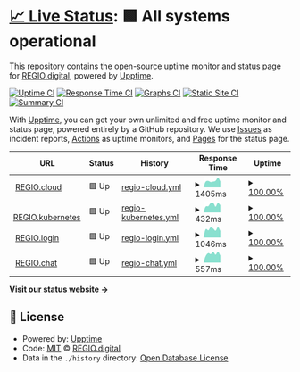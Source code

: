 # [📈 Live Status](https://status.regio.digital): <!--live status--> **🟩 All systems operational**

This repository contains the open-source uptime monitor and status page for [REGIO.digital](https://regio.digital), powered by [Upptime](https://github.com/upptime/upptime).

[![Uptime CI](https://github.com/regiocloud/uptime/workflows/Uptime%20CI/badge.svg)](https://github.com/regiocloud/uptime/actions?query=workflow%3A%22Uptime+CI%22)
[![Response Time CI](https://github.com/regiocloud/uptime/workflows/Response%20Time%20CI/badge.svg)](https://github.com/regiocloud/uptime/actions?query=workflow%3A%22Response+Time+CI%22)
[![Graphs CI](https://github.com/regiocloud/uptime/workflows/Graphs%20CI/badge.svg)](https://github.com/regiocloud/uptime/actions?query=workflow%3A%22Graphs+CI%22)
[![Static Site CI](https://github.com/regiocloud/uptime/workflows/Static%20Site%20CI/badge.svg)](https://github.com/regiocloud/uptime/actions?query=workflow%3A%22Static+Site+CI%22)
[![Summary CI](https://github.com/regiocloud/uptime/workflows/Summary%20CI/badge.svg)](https://github.com/regiocloud/uptime/actions?query=workflow%3A%22Summary+CI%22)

With [Upptime](https://upptime.js.org), you can get your own unlimited and free uptime monitor and status page, powered entirely by a GitHub repository. We use [Issues](https://github.com/regiocloud/uptime/issues) as incident reports, [Actions](https://github.com/regiocloud/uptime/actions) as uptime monitors, and [Pages](https://status.regio.digital) for the status page.

<!--start: status pages-->
<!-- This summary is generated by Upptime (https://github.com/upptime/upptime) -->
<!-- Do not edit this manually, your changes will be overwritten -->
<!-- prettier-ignore -->
| URL | Status | History | Response Time | Uptime |
| --- | ------ | ------- | ------------- | ------ |
| <img alt="" src="https://icons.duckduckgo.com/ip3/a.regiocloud.tech.ico" height="13"> [REGIO.cloud](https://a.regiocloud.tech) | 🟩 Up | [regio-cloud.yml](https://github.com/regiocloud/status/commits/HEAD/history/regio-cloud.yml) | <details><summary><img alt="Response time graph" src="./graphs/regio-cloud/response-time-week.png" height="20"> 1405ms</summary><br><a href="https://status.regio.digital/history/regio-cloud"><img alt="Response time 1149" src="https://img.shields.io/endpoint?url=https%3A%2F%2Fraw.githubusercontent.com%2Fregiocloud%2Fstatus%2FHEAD%2Fapi%2Fregio-cloud%2Fresponse-time.json"></a><br><a href="https://status.regio.digital/history/regio-cloud"><img alt="24-hour response time 1171" src="https://img.shields.io/endpoint?url=https%3A%2F%2Fraw.githubusercontent.com%2Fregiocloud%2Fstatus%2FHEAD%2Fapi%2Fregio-cloud%2Fresponse-time-day.json"></a><br><a href="https://status.regio.digital/history/regio-cloud"><img alt="7-day response time 1405" src="https://img.shields.io/endpoint?url=https%3A%2F%2Fraw.githubusercontent.com%2Fregiocloud%2Fstatus%2FHEAD%2Fapi%2Fregio-cloud%2Fresponse-time-week.json"></a><br><a href="https://status.regio.digital/history/regio-cloud"><img alt="30-day response time 1308" src="https://img.shields.io/endpoint?url=https%3A%2F%2Fraw.githubusercontent.com%2Fregiocloud%2Fstatus%2FHEAD%2Fapi%2Fregio-cloud%2Fresponse-time-month.json"></a><br><a href="https://status.regio.digital/history/regio-cloud"><img alt="1-year response time 1149" src="https://img.shields.io/endpoint?url=https%3A%2F%2Fraw.githubusercontent.com%2Fregiocloud%2Fstatus%2FHEAD%2Fapi%2Fregio-cloud%2Fresponse-time-year.json"></a></details> | <details><summary><a href="https://status.regio.digital/history/regio-cloud">100.00%</a></summary><a href="https://status.regio.digital/history/regio-cloud"><img alt="All-time uptime 99.78%" src="https://img.shields.io/endpoint?url=https%3A%2F%2Fraw.githubusercontent.com%2Fregiocloud%2Fstatus%2FHEAD%2Fapi%2Fregio-cloud%2Fuptime.json"></a><br><a href="https://status.regio.digital/history/regio-cloud"><img alt="24-hour uptime 100.00%" src="https://img.shields.io/endpoint?url=https%3A%2F%2Fraw.githubusercontent.com%2Fregiocloud%2Fstatus%2FHEAD%2Fapi%2Fregio-cloud%2Fuptime-day.json"></a><br><a href="https://status.regio.digital/history/regio-cloud"><img alt="7-day uptime 100.00%" src="https://img.shields.io/endpoint?url=https%3A%2F%2Fraw.githubusercontent.com%2Fregiocloud%2Fstatus%2FHEAD%2Fapi%2Fregio-cloud%2Fuptime-week.json"></a><br><a href="https://status.regio.digital/history/regio-cloud"><img alt="30-day uptime 100.00%" src="https://img.shields.io/endpoint?url=https%3A%2F%2Fraw.githubusercontent.com%2Fregiocloud%2Fstatus%2FHEAD%2Fapi%2Fregio-cloud%2Fuptime-month.json"></a><br><a href="https://status.regio.digital/history/regio-cloud"><img alt="1-year uptime 99.78%" src="https://img.shields.io/endpoint?url=https%3A%2F%2Fraw.githubusercontent.com%2Fregiocloud%2Fstatus%2FHEAD%2Fapi%2Fregio-cloud%2Fuptime-year.json"></a></details>
| <img alt="" src="https://icons.duckduckgo.com/ip3/dashboard.okeanos.tech.ico" height="13"> [REGIO.kubernetes](https://dashboard.okeanos.tech) | 🟩 Up | [regio-kubernetes.yml](https://github.com/regiocloud/status/commits/HEAD/history/regio-kubernetes.yml) | <details><summary><img alt="Response time graph" src="./graphs/regio-kubernetes/response-time-week.png" height="20"> 432ms</summary><br><a href="https://status.regio.digital/history/regio-kubernetes"><img alt="Response time 415" src="https://img.shields.io/endpoint?url=https%3A%2F%2Fraw.githubusercontent.com%2Fregiocloud%2Fstatus%2FHEAD%2Fapi%2Fregio-kubernetes%2Fresponse-time.json"></a><br><a href="https://status.regio.digital/history/regio-kubernetes"><img alt="24-hour response time 505" src="https://img.shields.io/endpoint?url=https%3A%2F%2Fraw.githubusercontent.com%2Fregiocloud%2Fstatus%2FHEAD%2Fapi%2Fregio-kubernetes%2Fresponse-time-day.json"></a><br><a href="https://status.regio.digital/history/regio-kubernetes"><img alt="7-day response time 432" src="https://img.shields.io/endpoint?url=https%3A%2F%2Fraw.githubusercontent.com%2Fregiocloud%2Fstatus%2FHEAD%2Fapi%2Fregio-kubernetes%2Fresponse-time-week.json"></a><br><a href="https://status.regio.digital/history/regio-kubernetes"><img alt="30-day response time 393" src="https://img.shields.io/endpoint?url=https%3A%2F%2Fraw.githubusercontent.com%2Fregiocloud%2Fstatus%2FHEAD%2Fapi%2Fregio-kubernetes%2Fresponse-time-month.json"></a><br><a href="https://status.regio.digital/history/regio-kubernetes"><img alt="1-year response time 415" src="https://img.shields.io/endpoint?url=https%3A%2F%2Fraw.githubusercontent.com%2Fregiocloud%2Fstatus%2FHEAD%2Fapi%2Fregio-kubernetes%2Fresponse-time-year.json"></a></details> | <details><summary><a href="https://status.regio.digital/history/regio-kubernetes">100.00%</a></summary><a href="https://status.regio.digital/history/regio-kubernetes"><img alt="All-time uptime 99.73%" src="https://img.shields.io/endpoint?url=https%3A%2F%2Fraw.githubusercontent.com%2Fregiocloud%2Fstatus%2FHEAD%2Fapi%2Fregio-kubernetes%2Fuptime.json"></a><br><a href="https://status.regio.digital/history/regio-kubernetes"><img alt="24-hour uptime 100.00%" src="https://img.shields.io/endpoint?url=https%3A%2F%2Fraw.githubusercontent.com%2Fregiocloud%2Fstatus%2FHEAD%2Fapi%2Fregio-kubernetes%2Fuptime-day.json"></a><br><a href="https://status.regio.digital/history/regio-kubernetes"><img alt="7-day uptime 100.00%" src="https://img.shields.io/endpoint?url=https%3A%2F%2Fraw.githubusercontent.com%2Fregiocloud%2Fstatus%2FHEAD%2Fapi%2Fregio-kubernetes%2Fuptime-week.json"></a><br><a href="https://status.regio.digital/history/regio-kubernetes"><img alt="30-day uptime 100.00%" src="https://img.shields.io/endpoint?url=https%3A%2F%2Fraw.githubusercontent.com%2Fregiocloud%2Fstatus%2FHEAD%2Fapi%2Fregio-kubernetes%2Fuptime-month.json"></a><br><a href="https://status.regio.digital/history/regio-kubernetes"><img alt="1-year uptime 99.73%" src="https://img.shields.io/endpoint?url=https%3A%2F%2Fraw.githubusercontent.com%2Fregiocloud%2Fstatus%2FHEAD%2Fapi%2Fregio-kubernetes%2Fuptime-year.json"></a></details>
| <img alt="" src="https://icons.duckduckgo.com/ip3/auth.regio.digital.ico" height="13"> [REGIO.login](https://auth.regio.digital) | 🟩 Up | [regio-login.yml](https://github.com/regiocloud/status/commits/HEAD/history/regio-login.yml) | <details><summary><img alt="Response time graph" src="./graphs/regio-login/response-time-week.png" height="20"> 1046ms</summary><br><a href="https://status.regio.digital/history/regio-login"><img alt="Response time 944" src="https://img.shields.io/endpoint?url=https%3A%2F%2Fraw.githubusercontent.com%2Fregiocloud%2Fstatus%2FHEAD%2Fapi%2Fregio-login%2Fresponse-time.json"></a><br><a href="https://status.regio.digital/history/regio-login"><img alt="24-hour response time 1146" src="https://img.shields.io/endpoint?url=https%3A%2F%2Fraw.githubusercontent.com%2Fregiocloud%2Fstatus%2FHEAD%2Fapi%2Fregio-login%2Fresponse-time-day.json"></a><br><a href="https://status.regio.digital/history/regio-login"><img alt="7-day response time 1046" src="https://img.shields.io/endpoint?url=https%3A%2F%2Fraw.githubusercontent.com%2Fregiocloud%2Fstatus%2FHEAD%2Fapi%2Fregio-login%2Fresponse-time-week.json"></a><br><a href="https://status.regio.digital/history/regio-login"><img alt="30-day response time 1008" src="https://img.shields.io/endpoint?url=https%3A%2F%2Fraw.githubusercontent.com%2Fregiocloud%2Fstatus%2FHEAD%2Fapi%2Fregio-login%2Fresponse-time-month.json"></a><br><a href="https://status.regio.digital/history/regio-login"><img alt="1-year response time 944" src="https://img.shields.io/endpoint?url=https%3A%2F%2Fraw.githubusercontent.com%2Fregiocloud%2Fstatus%2FHEAD%2Fapi%2Fregio-login%2Fresponse-time-year.json"></a></details> | <details><summary><a href="https://status.regio.digital/history/regio-login">100.00%</a></summary><a href="https://status.regio.digital/history/regio-login"><img alt="All-time uptime 100.00%" src="https://img.shields.io/endpoint?url=https%3A%2F%2Fraw.githubusercontent.com%2Fregiocloud%2Fstatus%2FHEAD%2Fapi%2Fregio-login%2Fuptime.json"></a><br><a href="https://status.regio.digital/history/regio-login"><img alt="24-hour uptime 100.00%" src="https://img.shields.io/endpoint?url=https%3A%2F%2Fraw.githubusercontent.com%2Fregiocloud%2Fstatus%2FHEAD%2Fapi%2Fregio-login%2Fuptime-day.json"></a><br><a href="https://status.regio.digital/history/regio-login"><img alt="7-day uptime 100.00%" src="https://img.shields.io/endpoint?url=https%3A%2F%2Fraw.githubusercontent.com%2Fregiocloud%2Fstatus%2FHEAD%2Fapi%2Fregio-login%2Fuptime-week.json"></a><br><a href="https://status.regio.digital/history/regio-login"><img alt="30-day uptime 100.00%" src="https://img.shields.io/endpoint?url=https%3A%2F%2Fraw.githubusercontent.com%2Fregiocloud%2Fstatus%2FHEAD%2Fapi%2Fregio-login%2Fuptime-month.json"></a><br><a href="https://status.regio.digital/history/regio-login"><img alt="1-year uptime 100.00%" src="https://img.shields.io/endpoint?url=https%3A%2F%2Fraw.githubusercontent.com%2Fregiocloud%2Fstatus%2FHEAD%2Fapi%2Fregio-login%2Fuptime-year.json"></a></details>
| <img alt="" src="https://icons.duckduckgo.com/ip3/element.regio.chat.ico" height="13"> [REGIO.chat](https://element.regio.chat) | 🟩 Up | [regio-chat.yml](https://github.com/regiocloud/status/commits/HEAD/history/regio-chat.yml) | <details><summary><img alt="Response time graph" src="./graphs/regio-chat/response-time-week.png" height="20"> 557ms</summary><br><a href="https://status.regio.digital/history/regio-chat"><img alt="Response time 590" src="https://img.shields.io/endpoint?url=https%3A%2F%2Fraw.githubusercontent.com%2Fregiocloud%2Fstatus%2FHEAD%2Fapi%2Fregio-chat%2Fresponse-time.json"></a><br><a href="https://status.regio.digital/history/regio-chat"><img alt="24-hour response time 530" src="https://img.shields.io/endpoint?url=https%3A%2F%2Fraw.githubusercontent.com%2Fregiocloud%2Fstatus%2FHEAD%2Fapi%2Fregio-chat%2Fresponse-time-day.json"></a><br><a href="https://status.regio.digital/history/regio-chat"><img alt="7-day response time 557" src="https://img.shields.io/endpoint?url=https%3A%2F%2Fraw.githubusercontent.com%2Fregiocloud%2Fstatus%2FHEAD%2Fapi%2Fregio-chat%2Fresponse-time-week.json"></a><br><a href="https://status.regio.digital/history/regio-chat"><img alt="30-day response time 526" src="https://img.shields.io/endpoint?url=https%3A%2F%2Fraw.githubusercontent.com%2Fregiocloud%2Fstatus%2FHEAD%2Fapi%2Fregio-chat%2Fresponse-time-month.json"></a><br><a href="https://status.regio.digital/history/regio-chat"><img alt="1-year response time 590" src="https://img.shields.io/endpoint?url=https%3A%2F%2Fraw.githubusercontent.com%2Fregiocloud%2Fstatus%2FHEAD%2Fapi%2Fregio-chat%2Fresponse-time-year.json"></a></details> | <details><summary><a href="https://status.regio.digital/history/regio-chat">100.00%</a></summary><a href="https://status.regio.digital/history/regio-chat"><img alt="All-time uptime 99.71%" src="https://img.shields.io/endpoint?url=https%3A%2F%2Fraw.githubusercontent.com%2Fregiocloud%2Fstatus%2FHEAD%2Fapi%2Fregio-chat%2Fuptime.json"></a><br><a href="https://status.regio.digital/history/regio-chat"><img alt="24-hour uptime 100.00%" src="https://img.shields.io/endpoint?url=https%3A%2F%2Fraw.githubusercontent.com%2Fregiocloud%2Fstatus%2FHEAD%2Fapi%2Fregio-chat%2Fuptime-day.json"></a><br><a href="https://status.regio.digital/history/regio-chat"><img alt="7-day uptime 100.00%" src="https://img.shields.io/endpoint?url=https%3A%2F%2Fraw.githubusercontent.com%2Fregiocloud%2Fstatus%2FHEAD%2Fapi%2Fregio-chat%2Fuptime-week.json"></a><br><a href="https://status.regio.digital/history/regio-chat"><img alt="30-day uptime 100.00%" src="https://img.shields.io/endpoint?url=https%3A%2F%2Fraw.githubusercontent.com%2Fregiocloud%2Fstatus%2FHEAD%2Fapi%2Fregio-chat%2Fuptime-month.json"></a><br><a href="https://status.regio.digital/history/regio-chat"><img alt="1-year uptime 99.71%" src="https://img.shields.io/endpoint?url=https%3A%2F%2Fraw.githubusercontent.com%2Fregiocloud%2Fstatus%2FHEAD%2Fapi%2Fregio-chat%2Fuptime-year.json"></a></details>

<!--end: status pages-->

[**Visit our status website →**](https://status.regio.digital)

## 📄 License

- Powered by: [Upptime](https://github.com/upptime/upptime)
- Code: [MIT](./LICENSE) © [REGIO.digital](https://regio.digital)
- Data in the `./history` directory: [Open Database License](https://opendatacommons.org/licenses/odbl/1-0/)
